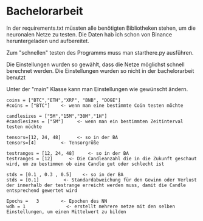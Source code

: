 # Bachelorarbeit

In der requirements.txt müssten alle benötigten Bibliotheken stehen, um die neuronalen Netze zu testen.
Die Daten hab ich schon von Binance heruntergeladen und aufbereitet.

Zum "schnellen" testen des Programms muss man starthere.py ausführen.

Die Einstellungen wurden so gewählt, dass die Netze möglichst schnell berechnet werden.
Die Einstellungen wurden so nicht in der bachelorarbeit benutzt

Unter der "main" Klasse kann man Einstellungen wie gewünscht ändern.


    coins = ["BTC","ETH","XRP", "BNB", "DOGE"]
    #coins = ["BTC"]    <- wenn man eine bestimmte Coin testen möchte

    candlesizes = ["5M","15M","30M","1H"]
    #candlesizes = ["5M"]     <- wenn man ein bestimmten Zeitinterval testen möchte

    tensors=[12, 24, 48]      <- so in der BA
    tensors=[4]         <- Tensorgröße

    testranges = [12, 24, 48]     <- so in der BA
    testranges = [12]      <- Die Candleanzahl die in die Zukunft geschaut wird, um zu bestimmen ob eine Candle gut oder schlecht ist

    stds = [0.1 , 0.3 , 0.5]    <- so in der BA
    stds = [0.1]         <- Standardabweichung für den Gewinn oder Verlust der innerhalb der testrange erreicht werden muss, damit die Candle entsprechend gewertet wird

    Epochs =   3        <- Epochen des NN
    wdh = 1               <- erstellt mehrere netze mit den selben Einstellungen, um einen Mittelwert zu bilden
